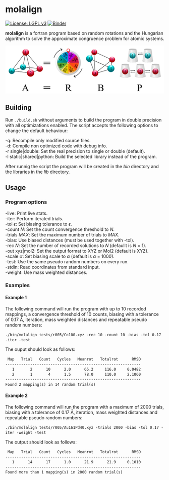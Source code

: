 molalign
========
[![License: LGPL v3](https://img.shields.io/badge/License-LGPL_v3-blue.svg)](https://www.gnu.org/licenses/lgpl-3.0)
[![Binder](https://mybinder.org/badge_logo.svg)](https://mybinder.org/v2/gh/qcuaeh/molalign.git/HEAD?labpath=tests)

**molalign** is a fortran program based on random rotations and the Hungarian algorithm to solve the approximate congruence problem for atomic systems.

![graphic1](assets/graphic1.png)

Building
--------

Run `./build.sh` without arguments to build the program in double
precision with all optimizations enabled. The script accepts the
following options to change the default behaviour:

-q: Recompile only modified source files.  
-d: Compile non optimized code with debug info.  
-r single|double: Set the real precision to single or double (default).  
-l static|shared|python: Build the selected library instead of the program.  

After runnig the script the program will be created in the *bin* directory and the libraries in the *lib* directory.

Usage
-----

### Program options

-live: Print live stats.  
-iter: Perform iterated trials.  
-tol *ϵ*: Set biasing tolerance to *ϵ*.  
-count *N*: Set the count convergence threshold to *N*.  
-trials *MAX*: Set the maximum number of trials to *MAX*.  
-bias: Use biased distances (must be used together with -tol).  
-rec *N*: Set the number of recorded solutions to *N* (defaullt is *N* = 1).  
-out xyz|mol2: Set the output format to XYZ or Mol2 (default is XYZ).  
-scale *α*: Set biasing scale to *α* (default is *α* = 1000).  
-test: Use the same pseudo random numbers on every run.  
-stdin: Read coordinates from standard input.  
-weight: Use mass weighted distances.  
 
### Examples

#### Example 1

The following command will run the program with
up to 10 recorded mappings,
a convergence threshold of 10 counts,
biasing with a tolerance of 0.17 Å,
iteration,
mass weighted distances
and repeatable pseudo random numbers:

    ./bin/molalign tests/r005/Co100.xyz -rec 10 -count 10 -bias -tol 0.17 -iter -test
 
The ouput should look as follows:

     Map   Trial   Count   Cycles   Meanrot   Totalrot      RMSD
    ------------------------------------------------------------
       1       2      10      2.0      65.2     116.0     0.0482
       2       1       4      1.5      78.0     110.0     2.1060
    ------------------------------------------------------------
    Found 2 mapping(s) in 14 random trial(s)


#### Example 2

The following command will run the program with
a maximum of 2000 trials,
biasing with a tolerance of 0.17 Å,
iteration,
mass weighted distances
and repeatable pseudo random numbers:

    ./bin/molalign tests/r005/Au161Pd40.xyz -trials 2000 -bias -tol 0.17 -iter -weight -test

The output should look as follows:

     Map   Trial   Count   Cycles   Meanrot   Totalrot      RMSD
    ------------------------------------------------------------
       1      14      17      1.0      21.9      21.9     0.1010
    ------------------------------------------------------------
    Found more than 1 mapping(s) in 2000 random trial(s)

